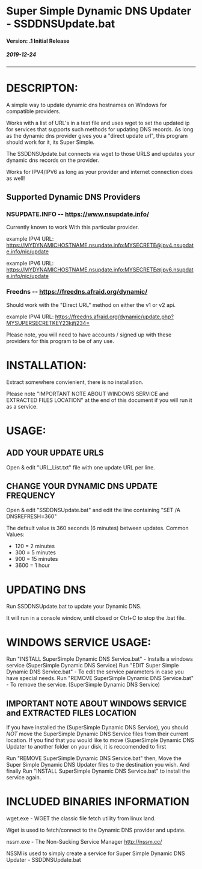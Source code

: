# Super Simple Dynamic DNS Updater - SSDDNSUpdate.bat
#### Version: .1 Initial Release
##### 2019-12-24

--------------------------------------------------------
# DESCRIPTON:
A simple way to update dynamic dns hostnames on Windows for compatible providers.

Works with a list of URL's in a text file and uses wget to set the updated ip for services that supports such methods for updating DNS records. As long as the dynamic dns provider gives you a "direct update url", this program should work for it, its Super Simple.

The SSDDNSUpdate.bat connects via wget to those URLS and updates your dynamic dns records on the provider.

Works for IPV4/IPV6 as long as your provider and internet connection does as well!

## Supported Dynamic DNS Providers

### NSUPDATE.INFO -- https://www.nsupdate.info/
Currently known to work With this particular provider.

example IPV4 URL: https://MYDYNAMICHOSTNAME.nsupdate.info:MYSECRETE@ipv4.nsupdate.info/nic/update

example IPV6 URL: https://MYDYNAMICHOSTNAME.nsupdate.info:MYSECRETE@ipv6.nsupdate.info/nic/update


### Freedns -- https://freedns.afraid.org/dynamic/
Should work with the "Direct URL" method on either the v1 or v2 api.

example IPV4 URL: https://freedns.afraid.org/dynamic/update.php?MYSUPERSECRETKEY23kjfj234=

Please note, you will need to have accounts / signed up with these providers for this program to be of any use.


# INSTALLATION:
Extract somewhere convienient, there is no installation.

Please note "IMPORTANT NOTE ABOUT WINDOWS SERVICE and EXTRACTED FILES LOCATION" at the end of this document if you will run it as a service.

# USAGE:

## ADD YOUR UPDATE URLS
Open & edit "URL_List.txt" file with one update URL per line. 

## CHANGE YOUR DYNAMIC DNS UPDATE FREQUENCY
Open & edit "SSDDNSUpdate.bat" and edit the line containing "SET /A DNSREFRESH=360"

The default value is 360 seconds (6 minutes) between updates.
Common Values:
- 120 = 2 minutes
- 300 = 5 minutes
- 900 = 15 minutes
- 3600 = 1 hour

# UPDATING DNS
Run SSDDNSUpdate.bat to update your Dynamic DNS.

It will run in a console window, until closed or Ctrl+C to stop the .bat file.
 

# WINDOWS SERVICE USAGE: 
Run "INSTALL SuperSimple Dynamic DNS Service.bat" - Installs a windows service (SuperSimple Dynamic DNS Service)
Run "EDIT Super Simple Dynamic DNS Service.bat" - To edit the service parameters in case you have special needs.
Run "REMOVE SuperSimple Dynamic DNS Service.bat" - To remove the service. (SuperSimple Dynamic DNS Service)

## IMPORTANT NOTE ABOUT WINDOWS SERVICE and EXTRACTED FILES LOCATION
If you have installed the (SuperSimple Dynamic DNS Service), you should *NOT* move the SuperSimple Dynamic DNS Service files from their current location.
If you find that you would like to move (SuperSimple Dynamic DNS Updater to another folder on your disk, it is reccomended to first 

Run "REMOVE SuperSimple Dynamic DNS Service.bat" then,
Move the Super Simple Dynamic DNS Updater files to the destination you wish.
And finally Run "INSTALL SuperSimple Dynamic DNS Service.bat" to install the service again.


# INCLUDED BINARIES INFORMATION

wget.exe - WGET the classic file fetch utility from linux land.

Wget is used to fetch/connect to the Dynamic DNS provider and update.

nssm.exe - The Non-Sucking Service Manager http://nssm.cc/

NSSM is used to simply create a service for Super Simple Dynamic DNS Updater - SSDDNSUpdate.bat 
